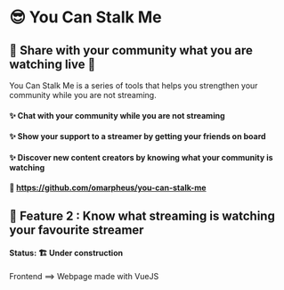 # 😎 You Can Stalk Me 
## 🔴 Share with your community what you are watching live 🔴
You Can Stalk Me is a series of tools that helps you strengthen your community while you are not streaming.  
#### ✨ Chat with your community while you are not streaming  
#### ✨ Show your support to a streamer by getting your friends on board  
#### ✨ Discover new content creators by knowing what your community is watching
#### 👊 https://github.com/omarpheus/you-can-stalk-me 

## 👀 Feature 2 : Know what streaming is watching your favourite streamer
#### Status: 🏗️ Under construction  
Frontend ==> Webpage made with VueJS
